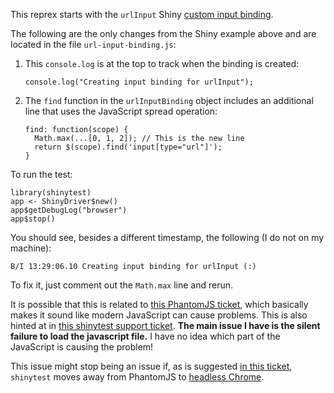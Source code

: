 This reprex starts with the `urlInput` Shiny [custom input binding](https://shiny.rstudio.com/gallery/custom-input-bindings.html).

The following are the only changes from the Shiny example above and are located in the file `url-input-binding.js`:

 1. This `console.log` is at the top to track when the binding is created:

    ```
    console.log("Creating input binding for urlInput");
    ```

 2. The `find` function in the `urlInputBinding` object includes an additional line that uses the JavaScript spread operation:
 
    ```
    find: function(scope) {
      Math.max(...[0, 1, 2]); // This is the new line
      return $(scope).find('input[type="url"]');
    }
    ```

To run the test:
```
library(shinytest)
app <- ShinyDriver$new()
app$getDebugLog("browser")
app$stop()
```

You should see, besides a different timestamp, the following (I do not on my machine):
```
B/I 13:29:06.10 Creating input binding for urlInput (:)
```

To fix it, just comment out the `Math.max` line and rerun.

It is possible that this is related to [this PhantomJS ticket](https://github.com/ariya/phantomjs/issues/15187), which basically makes it sound like modern JavaScript can cause problems. This is also hinted at in [this shinytest support ticket](https://github.com/rstudio/shinytest/issues/317). **The main issue I have is the silent failure to load the javascript file.** I have no idea which part of the JavaScript is causing the problem!

This issue might stop being an issue if, as is suggested [in this ticket](https://github.com/rstudio/chromote), `shinytest` moves away from PhantomJS to [headless Chrome](https://github.com/rstudio/chromote).
